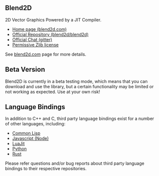 Blend2D
-------

2D Vector Graphics Powered by a JIT Compiler.

  * [Home page (blend2d.com)](https://blend2d.com)
  * [Official Repository (blend2d/blend2d)](https://github.com/blend2d/blend2d)
  * [Official Chat (gitter)](https://gitter.im/blend2d/blend2d)
  * [Permissive Zlib license](./LICENSE.md)

See [blend2d.com](https://blend2d.com) page for more details.

Beta Version
------------

Blend2D is currently in a beta testing mode, which means that you can download and use the library, but a certain functionality may be limited or not working as expected. Use at your own risk!

Language Bindings
-----------------
In addition to C++ and C, third party language bindings exist for a number of other languages, including:
   * [Common Lisp](git@github.com:jl2/blend2d.git)
   * [Javascript (Node)](https://github.com/blend2d/blend2d-js)
   * [LuaJit](https://github.com/wiladams/lj2blend2d)
   * [Python](https://github.com/jwiggins/blend2d-python)
   * [Rust](https://github.com/Veykril/blend2d-rs)

Please refer questions and/or bug reports about third party language bindings to their respective repositories.
 

